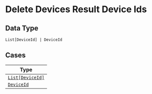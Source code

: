 
# Delete Devices Result Device Ids

## Data Type

`List[DeviceId] | DeviceId`

## Cases

| Type |
|  --- |
| [`List[DeviceId]`](../../../doc/models/device-id.md) |
| [`DeviceId`](../../../doc/models/device-id.md) |

